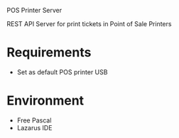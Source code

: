 POS Printer Server

REST API Server for print tickets in Point of Sale Printers
# Requirements
- Set as default POS printer USB  

# Environment
- Free Pascal
- Lazarus IDE
